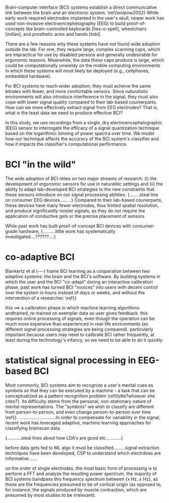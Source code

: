 Brain-computer interface (BCI) systems establish a direct communcative link between the brain and an electronic system. \ref{wolpow2002} While early work required electrodes implanted in the user's skull, newer work has used non-invasive electroencephelography (EEG) to build proof-of-concepts like brain-controlled keyboards [hex-o-spell], wheelchairs [millan], and prosthetic arms and hands [tobi]. 

There are a few reasons why these systems have not found wide adoption outside the lab. For one, they require large, complex scanning caps, which are impractical for use by disabled persons and generally undesirable for ergonomic reasons. Meanwhile, the data these caps produce is large, which could be computationally unwieldy on the mobile computing environments in which these systems will most likely be deployed (e.g., cellphones, embedded hardware).

For BCI systems to reach wider adoption, they must acheive the same bitrates with fewer, and more comfortable sensors. Since naturalistic environments will also introduce interference in the signal, they must also cope with lower signal quality compared to their lab-based counterparts. How can we more effectively extract signal from EEG electrodes? That is, what is the least data we need to produce effective BCI?

In this study, we use recordings from a single, dry electroencephalographic (EEG) sensor to interrogate the efficacy of a signal quantization technique based on the logarithmic binning of power spectra over time. We model how our technique affects the accuracy of the BCI system's classifier and how it impacts the classifier's computational performance.

# BCI "in the wild"

The wide adoption of BCI relies on two major streams of research: (i) the development of ergonomic sensors for use in naturalitic settings and (ii) the ability to adapt lab-developed BCI strategies to the new constraints that these sensors introduce on our signal processing abilities. {........steal line on consumer EEG devices.........} Compared to their lab-based counerparts, these devices have many fewer electrodes, thus limited spatial resolution, and produce significantly noisier signals, as they do not require the application of conductive gels or the precise placement of sensors.

While past work has built proof-of-concept BCI devices with consumer-grade hardware, {..........little work has systematically investigated....??????....}


# co-adaptive BCI

Blankertz et al (---) frame BCI learning as a cooperation between two adaptive systems: the brain and the BCI's software. By building systems in which the user and the BCI "co-adapt" during an interactive calibration phase, past work has turned BCI "novices" into users with decent control over the system in hours instead of days or weeks, and without the intervention of a researcher. \ref{} 

this ==> a calibration phase in which machine learning algorithms andtrained, re-trained on exemplar data as user gives feedback. this requires online processing of signals, even though the operation can be much more expensive than experienced in real-life environments (as different signal processing strategies are being compared). particularly important because users may need to calibrate BCI rather frequently, at least during the technology's infancy, so we need to be able to do it quickly.


# statistical signal processing in EEG-based BCI

Most commonly, BCI systems aim to recognize a user's mental cues as symbols so that they can be executed by a machine - a task that can be conceptualized as a pattern recognition problem \ref{lotte?whoever she cites?}. Its difficulty stems from the personal, non-stationary nature of mental representations. The "symbols" we wish to classify are different from person-to-person, and even change person-to-person over time \ref{}. .............................In order to compensate for variability in the signal, recent work has leveraged adaptive, machine learning approaches for classifying brainscan data.

{...........steal lines about how LDA's are good etc............}

before data gets fed to ML algo it must be classified.........signal extraction techniques have been developed, CSP to understand which electrdoes are informative.......

on the order of single electrodes, the most basic form of processing is to perform a FFT and analyze the resulting power spectrum. the majority of BCI systems bandpass this frequency spectrum between {x Hz..x Hz}, as these are the frequencies presumed to be of cortical origin (as opposed to, for instance, the signals produced by muscle contraction, which are presumed by most studies to be irrelevant). 